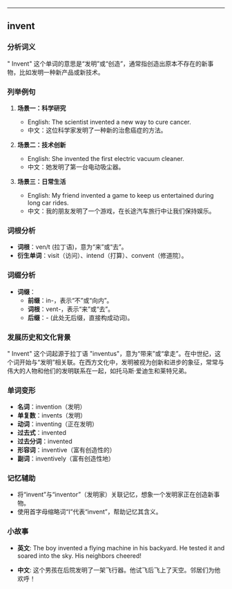 
---------------
## invent
### 分析词义
" Invent" 这个单词的意思是“发明”或“创造”，通常指创造出原本不存在的新事物，比如发明一种新产品或新技术。

### 列举例句
1. **场景一：科学研究**
   - English: The scientist invented a new way to cure cancer.
   - 中文：这位科学家发明了一种新的治愈癌症的方法。

2. **场景二：技术创新**
   - English: She invented the first electric vacuum cleaner.
   - 中文：她发明了第一台电动吸尘器。

3. **场景三：日常生活**
   - English: My friend invented a game to keep us entertained during long car rides.
   - 中文：我的朋友发明了一个游戏，在长途汽车旅行中让我们保持娱乐。

### 词根分析
- **词根**：ven/t (拉丁语)，意为“来”或“去”。
- **衍生单词**：visit（访问）、intend（打算）、convent（修道院）。

### 词缀分析
- **词缀**：
  - **前缀**：in-，表示“不”或“向内”。
  - **词根**：vent-，表示“来”或“去”。
  - **后缀**：- (此处无后缀，直接构成动词)。

### 发展历史和文化背景
" Invent" 这个词起源于拉丁语 "inventus"，意为“带来”或“拿走”。在中世纪，这个词开始与“发明”相关联。在西方文化中，发明被视为创新和进步的象征，常常与伟大的人物和他们的发明联系在一起，如托马斯·爱迪生和莱特兄弟。

### 单词变形
- **名词**：invention（发明）
- **单复数**：invents（发明）
- **动词**：inventing（正在发明）
- **过去式**：invented
- **过去分词**：invented
- **形容词**：inventive（富有创造性的）
- **副词**：inventively（富有创造性地）

### 记忆辅助
- 将“invent”与“inventor”（发明家）关联记忆，想象一个发明家正在创造新事物。
- 使用首字母缩略词“I”代表“invent”，帮助记忆其含义。

### 小故事
- **英文**:
  The boy invented a flying machine in his backyard. He tested it and soared into the sky. His neighbors cheered!

- **中文**:
  这个男孩在后院发明了一架飞行器。他试飞后飞上了天空。邻居们为他欢呼！

